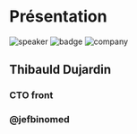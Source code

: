 <!-- .slide: class="speaker-slide" -->

# Présentation

![speaker](./assets/images/jf.jpg)
![badge](./assets/images/gde.png)
![company](./assets/images/logo_sfeir_bleu_orange.png)

## Thibauld Dujardin

### CTO front
<!-- .element: class="icon-rule icon-first" -->

### @jefbinomed
<!-- .element: class="icon-twitter icon-second" -->


